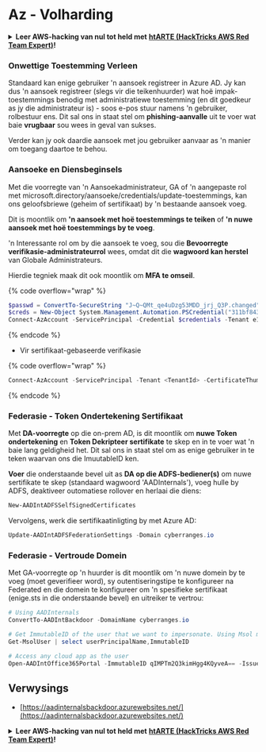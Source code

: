 # Az - Volharding

<details>

<summary><strong>Leer AWS-hacking van nul tot held met</strong> <a href="https://training.hacktricks.xyz/courses/arte"><strong>htARTE (HackTricks AWS Red Team Expert)</strong></a><strong>!</strong></summary>

Ander maniere om HackTricks te ondersteun:

* As jy wil sien dat jou **maatskappy geadverteer word in HackTricks** of **HackTricks aflaai in PDF-formaat**, kyk na die [**SUBSCRIPTION PLANS**](https://github.com/sponsors/carlospolop)!
* Kry die [**amptelike PEASS & HackTricks swag**](https://peass.creator-spring.com)
* Ontdek [**The PEASS Family**](https://opensea.io/collection/the-peass-family), ons versameling eksklusiewe [**NFTs**](https://opensea.io/collection/the-peass-family)
* **Sluit aan by die** 💬 [**Discord-groep**](https://discord.gg/hRep4RUj7f) of die [**telegram-groep**](https://t.me/peass) of **volg** ons op **Twitter** 🐦 [**@hacktricks_live**](https://twitter.com/hacktricks_live)**.**
* **Deel jou hacking-truuks deur PR's in te dien by die** [**HackTricks**](https://github.com/carlospolop/hacktricks) en [**HackTricks Cloud**](https://github.com/carlospolop/hacktricks-cloud) github-opslag.

</details>

### Onwettige Toestemming Verleen

Standaard kan enige gebruiker 'n aansoek registreer in Azure AD. Jy kan dus 'n aansoek registreer (slegs vir die teikenhuurder) wat hoë impak-toestemmings benodig met administratiewe toestemming (en dit goedkeur as jy die administrateur is) - soos e-pos stuur namens 'n gebruiker, rolbestuur ens. Dit sal ons in staat stel om **phishing-aanvalle** uit te voer wat baie **vrugbaar** sou wees in geval van sukses.

Verder kan jy ook daardie aansoek met jou gebruiker aanvaar as 'n manier om toegang daartoe te behou.

### Aansoeke en Diensbeginsels

Met die voorregte van 'n Aansoekadministrateur, GA of 'n aangepaste rol met microsoft.directory/aansoeke/credentials/update-toestemmings, kan ons geloofsbriewe (geheim of sertifikaat) by 'n bestaande aansoek voeg.

Dit is moontlik om **'n aansoek met hoë toestemmings te teiken** of **'n nuwe aansoek met hoë toestemmings by te voeg**.

'n Interessante rol om by die aansoek te voeg, sou die **Bevoorregte verifikasie-administrateurrol** wees, omdat dit die **wagwoord kan herstel** van Globale Administrateurs.

Hierdie tegniek maak dit ook moontlik om **MFA te omseil**.

{% code overflow="wrap" %}
```powershell
$passwd = ConvertTo-SecureString "J~Q~QMt_qe4uDzg53MDD_jrj_Q3P.changed" -AsPlainText -Force
$creds = New-Object System.Management.Automation.PSCredential("311bf843-cc8b-459c-be24-6ed908458623", $passwd)
Connect-AzAccount -ServicePrincipal -Credential $credentials -Tenant e12984235-1035-452e-bd32-ab4d72639a
```
{% endcode %}

* Vir sertifikaat-gebaseerde verifikasie

{% code overflow="wrap" %}
```powershell
Connect-AzAccount -ServicePrincipal -Tenant <TenantId> -CertificateThumbprint <Thumbprint> -ApplicationId <ApplicationId>
```
{% endcode %}

### Federasie - Token Ondertekening Sertifikaat

Met **DA-voorregte** op die on-prem AD, is dit moontlik om **nuwe Token ondertekening** en **Token Dekripteer sertifikate** te skep en in te voer wat 'n baie lang geldigheid het. Dit sal ons in staat stel om as enige gebruiker in te teken waarvan ons die ImuutableID ken.

**Voer** die onderstaande bevel uit as **DA op die ADFS-bediener(s)** om nuwe sertifikate te skep (standaard wagwoord 'AADInternals'), voeg hulle by ADFS, deaktiveer outomatiese rollover en herlaai die diens:
```powershell
New-AADIntADFSSelfSignedCertificates
```
Vervolgens, werk die sertifikaatinligting by met Azure AD:
```powershell
Update-AADIntADFSFederationSettings -Domain cyberranges.io
```
### Federasie - Vertroude Domein

Met GA-voorregte op 'n huurder is dit moontlik om 'n nuwe domein by te voeg (moet geverifieer word), sy outentiseringstipe te konfigureer na Federated en die domein te konfigureer om 'n spesifieke sertifikaat (enige.sts in die onderstaande bevel) en uitreiker te vertrou:
```powershell
# Using AADInternals
ConvertTo-AADIntBackdoor -DomainName cyberranges.io

# Get ImmutableID of the user that we want to impersonate. Using Msol module
Get-MsolUser | select userPrincipalName,ImmutableID

# Access any cloud app as the user
Open-AADIntOffice365Portal -ImmutableID qIMPTm2Q3kimHgg4KQyveA== -Issuer "http://any.sts/B231A11F" -UseBuiltInCertificate -ByPassMFA$true
```
## Verwysings

* [https://aadinternalsbackdoor.azurewebsites.net/](https://aadinternalsbackdoor.azurewebsites.net/)

<details>

<summary><strong>Leer AWS-hacking van nul tot held met</strong> <a href="https://training.hacktricks.xyz/courses/arte"><strong>htARTE (HackTricks AWS Red Team Expert)</strong></a><strong>!</strong></summary>

Ander maniere om HackTricks te ondersteun:

* As jy wil sien dat jou **maatskappy geadverteer word in HackTricks** of **HackTricks aflaai in PDF-formaat**, kyk na die [**SUBSCRIPTION PLANS**](https://github.com/sponsors/carlospolop)!
* Kry die [**amptelike PEASS & HackTricks swag**](https://peass.creator-spring.com)
* Ontdek [**The PEASS Family**](https://opensea.io/collection/the-peass-family), ons versameling eksklusiewe [**NFTs**](https://opensea.io/collection/the-peass-family)
* **Sluit aan by die** 💬 [**Discord-groep**](https://discord.gg/hRep4RUj7f) of die [**telegram-groep**](https://t.me/peass) of **volg** ons op **Twitter** 🐦 [**@hacktricks_live**](https://twitter.com/hacktricks_live)**.**
* **Deel jou hacking-truuks deur PR's in te dien by die** [**HackTricks**](https://github.com/carlospolop/hacktricks) en [**HackTricks Cloud**](https://github.com/carlospolop/hacktricks-cloud) github-repos.

</details>
